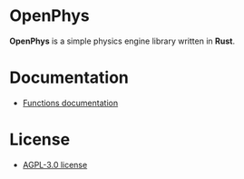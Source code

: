 # OpenPhys

**OpenPhys** is a simple physics engine library written in **Rust**.

# Documentation

- [Functions documentation](https://github.com/CyntexMore/OpenPhys/blob/main/docs/functions.md)

# License
- [AGPL-3.0 license](https://github.com/CyntexMore/OpenPhys/blob/main/LICENSE)
